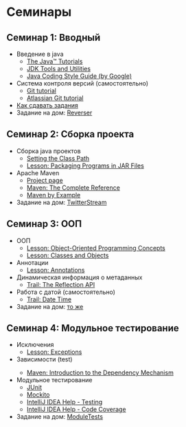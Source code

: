 # Семинары

## Семинар 1: Вводный
* Введение в java
    * [The Java™ Tutorials](https://docs.oracle.com/javase/tutorial/)
    * [JDK Tools and Utilities](http://docs.oracle.com/javase/7/docs/technotes/tools/#basic)
    * [Java Coding Style Guide (by Google)](https://google.github.io/styleguide/javaguide.html) 
* Система контроля версий (самостоятельно)
    * [Git tutorial](http://git-scm.com/docs/gittutorial)
    * [Atlassian Git tutorial](https://www.atlassian.com/git/tutorials/)
* [Как сдавать задания](/github-workflow.md)
* Задание на дом: [Reverser](/tasks/00-Reverser.md)

## Семинар 2: Сборка проекта
* Сборка java проектов
    * [Setting the Class Path](https://docs.oracle.com/javase/8/docs/technotes/tools/windows/classpath.html)
    * [Lesson: Packaging Programs in JAR Files](https://docs.oracle.com/javase/tutorial/deployment/jar/index.html)
* Apache Maven
    * [Project page](https://maven.apache.org)
    * [Maven: The Complete Reference](http://books.sonatype.com/mvnref-book/reference/index.html)
    * [Maven by Example](http://books.sonatype.com/mvnex-book/reference/index.html)
* Задание на дом: [TwitterStream](/tasks/01-TwitterStream.md)

## Семинар 3: ООП
* ООП
    * [Lesson: Object-Oriented Programming Concepts](https://docs.oracle.com/javase/tutorial/java/concepts/index.html)
    * [Lesson: Classes and Objects](https://docs.oracle.com/javase/tutorial/java/javaOO/index.html)
* Аннотации
    * [Lesson: Annotations](https://docs.oracle.com/javase/tutorial/java/annotations/)
* Динамическая информация о метаданных
    * [Trail: The Reflection API](https://docs.oracle.com/javase/tutorial/reflect/index.html)
* Работа с датой (самостоятельно)
    * [Trail: Date Time](https://docs.oracle.com/javase/tutorial/datetime/TOC.html)
* Задание на дом: [то же](/tasks/01-TwitterStream.md)

## Семинар 4: Модульное тестирование
* Исключения
    * [Lesson: Exceptions](https://docs.oracle.com/javase/tutorial/essential/exceptions/)
* Зависимости (<scope>test</test>)
    * [Maven: Introduction to the Dependency Mechanism](https://maven.apache.org/guides/introduction/introduction-to-dependency-mechanism.html#Dependency_Scope)
* Модульное тестирование
    * [JUnit](http://junit.org)
    * [Mockito](http://site.mockito.org/mockito/docs/current/org/mockito/Mockito.html)
    * [IntelliJ IDEA Help - Testing](https://www.jetbrains.com/idea/help/testing.html?search=testing)
    * [IntelliJ IDEA Help - Code Coverage](https://www.jetbrains.com/idea/help/code-coverage.html?search=coverage)
* Задание на дом: [ModuleTests](/tasks/02-ModuleTests.md)

